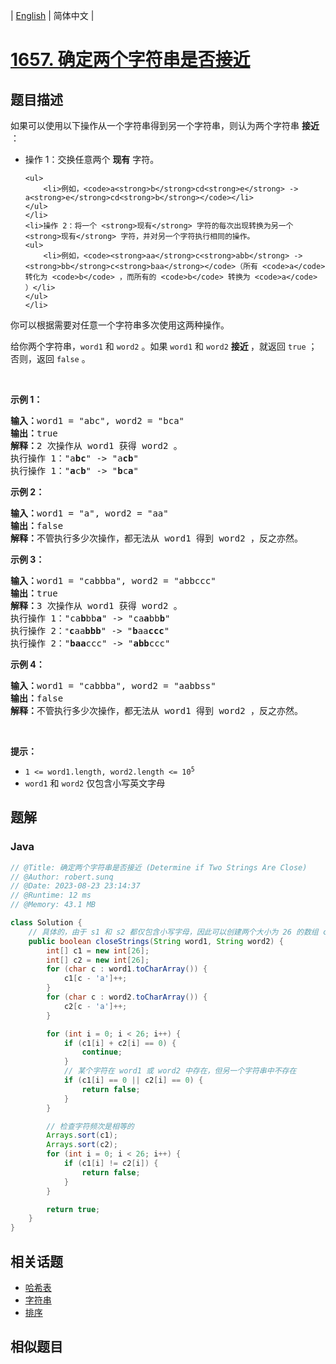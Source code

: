 
| [English](README_EN.md) | 简体中文 |

# [1657. 确定两个字符串是否接近](https://leetcode.cn//problems/determine-if-two-strings-are-close/)

## 题目描述

<p>如果可以使用以下操作从一个字符串得到另一个字符串，则认为两个字符串 <strong>接近</strong> ：</p>

<ul>
	<li>操作 1：交换任意两个 <strong>现有</strong> 字符。

	<ul>
		<li>例如，<code>a<strong>b</strong>cd<strong>e</strong> -> a<strong>e</strong>cd<strong>b</strong></code></li>
	</ul>
	</li>
	<li>操作 2：将一个 <strong>现有</strong> 字符的每次出现转换为另一个 <strong>现有</strong> 字符，并对另一个字符执行相同的操作。
	<ul>
		<li>例如，<code><strong>aa</strong>c<strong>abb</strong> -> <strong>bb</strong>c<strong>baa</strong></code>（所有 <code>a</code> 转化为 <code>b</code> ，而所有的 <code>b</code> 转换为 <code>a</code> ）</li>
	</ul>
	</li>
</ul>

<p>你可以根据需要对任意一个字符串多次使用这两种操作。</p>

<p>给你两个字符串，<code>word1</code> 和 <code>word2</code> 。如果<em> </em><code>word1</code><em> </em>和<em> </em><code>word2</code><em> </em><strong>接近 </strong>，就返回 <code>true</code> ；否则，返回<em> </em><code>false</code><em> </em>。</p>

<p> </p>

<p><strong>示例 1：</strong></p>

<pre>
<strong>输入：</strong>word1 = "abc", word2 = "bca"
<strong>输出：</strong>true
<strong>解释：</strong>2 次操作从 word1 获得 word2 。
执行操作 1："a<strong>bc</strong>" -> "a<strong>cb</strong>"
执行操作 1："<strong>a</strong>c<strong>b</strong>" -> "<strong>b</strong>c<strong>a</strong>"
</pre>

<p><strong>示例 2：</strong></p>

<pre>
<strong>输入：</strong>word1 = "a", word2 = "aa"
<strong>输出：</strong>false
<strong>解释：</strong>不管执行多少次操作，都无法从 word1 得到 word2 ，反之亦然。</pre>

<p><strong>示例 3：</strong></p>

<pre>
<strong>输入：</strong>word1 = "cabbba", word2 = "abbccc"
<strong>输出：</strong>true
<strong>解释：</strong>3 次操作从 word1 获得 word2 。
执行操作 1："ca<strong>b</strong>bb<strong>a</strong>" -> "ca<strong>a</strong>bb<strong>b</strong>"
执行操作 2：<code>"</code><strong>c</strong>aa<strong>bbb</strong>" -> "<strong>b</strong>aa<strong>ccc</strong>"
执行操作 2："<strong>baa</strong>ccc" -> "<strong>abb</strong>ccc"
</pre>

<p><strong>示例 4：</strong></p>

<pre>
<strong>输入：</strong>word1 = "cabbba", word2 = "aabbss"
<strong>输出：</strong>false
<strong>解释：</strong>不管执行多少次操作，都无法从 word1 得到 word2 ，反之亦然。</pre>

<p> </p>

<p><strong>提示：</strong></p>

<ul>
	<li><code>1 <= word1.length, word2.length <= 10<sup>5</sup></code></li>
	<li><code>word1</code> 和 <code>word2</code> 仅包含小写英文字母</li>
</ul>


## 题解


### Java

```Java
// @Title: 确定两个字符串是否接近 (Determine if Two Strings Are Close)
// @Author: robert.sunq
// @Date: 2023-08-23 23:14:37
// @Runtime: 12 ms
// @Memory: 43.1 MB

class Solution {
    // 具体的，由于 s1 和 s2 都仅包含小写字母，因此可以创建两个大小为 26 的数组 c1 和 c2 分别对两字符串进行词频统计
    public boolean closeStrings(String word1, String word2) {
        int[] c1 = new int[26];
        int[] c2 = new int[26];
        for (char c : word1.toCharArray()) {
            c1[c - 'a']++;
        }
        for (char c : word2.toCharArray()) {
            c2[c - 'a']++;
        }

        for (int i = 0; i < 26; i++) {
            if (c1[i] + c2[i] == 0) {
                continue;
            }
            // 某个字符在 word1 或 word2 中存在，但另一个字符串中不存在
            if (c1[i] == 0 || c2[i] == 0) {
                return false;
            }
        }

        // 检查字符频次是相等的
        Arrays.sort(c1);
        Arrays.sort(c2);
        for (int i = 0; i < 26; i++) {
            if (c1[i] != c2[i]) {
                return false;
            }
        }

        return true;
    }
}
```



## 相关话题

- [哈希表](https://leetcode.cn//tag/hash-table)
- [字符串](https://leetcode.cn//tag/string)
- [排序](https://leetcode.cn//tag/sorting)

## 相似题目



